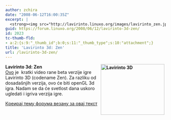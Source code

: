 ```yaml
---
author: zchira
date: "2008-06-12T16:00:35Z"
excerpt: |
  <strong><img src="http://lavirinto.linuxo.org/images/lavirinto_zen.jpg" alt="Lavirinto 3D" title="Lavirinto 3D" hspace="4" width="200" height="160" align="right" />Lavirinto 3d: Zen</strong><br /><a href="http://www.youtube.com/watch?v=bXYmInFPP-k">Ovo</a> je&nbsp; kratki video rane beta verzije igre Lavirinto 3D (codename Zen). Za razliku od dosada&scaron;njih verzija, ovo će biti openGL 3d igra. Nadam se da će svetlost dana uskoro ugledati i igriva verzija igre.
guid: https://forum.linuxo.org/2008/06/12/lavirinto-3d-zen/
id: 2023
tc-thumb-fld:
- a:2:{s:9:"_thumb_id";b:0;s:11:"_thumb_type";s:10:"attachment";}
title: 'Lavirinto 3d: Zen'
url: /lavirinto-3d-zen/
---
```

**<img src="http://lavirinto.linuxo.org/images/lavirinto_zen.jpg" alt="Lavirinto 3D" title="Lavirinto 3D" hspace="4" width="200" height="160" align="right" />Lavirinto 3d: Zen**  
[Ovo](http://www.youtube.com/watch?v=bXYmInFPP-k) je&nbsp; kratki video rane beta verzije igre Lavirinto 3D (codename Zen). Za razliku od dosada&scaron;njih verzija, ovo će biti openGL 3d igra. Nadam se da će svetlost dana uskoro ugledati i igriva verzija igre.



[Креирај тему форума везану за овај текст](https://linuxo.org/nova-tema-na-forumu/?se_pid=2023)